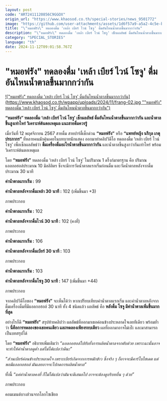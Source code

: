 ```yaml
---
layout: post
code: "ART2411120856C9GGOX"
origin_url: "https://www.khaosod.co.th/special-stories/news_9501772"
image: "https://github.com/user-attachments/assets/1d6f57a9-a5a2-4c5e-bb46-0fbffd2b6199"
title: "\"หมอฟรัง\" ทดลองดื่ม 'เหล้า เบียร์ ไวน์ โซจู' ดื่มอันไหนน้ำตาลขึ้นมากกว่ากัน"
description: "\"หมอฟรัง\" ทดลองดื่ม 'เหล้า เบียร์ ไวน์ โซจู' เช็กผลลัพธ์ ดื่มอันไหนน้ำตาลขึ้นมากกว่ากัน และน้ำตาลขึ้นสูงเท่าไหร่ วิเคราะห์ต้นตอเหตุผล แนะสายดื่มควรรู้"
category: "SPECIAL_STORIES"
language: "th"
date: 2024-11-12T09:01:58.767Z
---
```


# "หมอฟรัง" ทดลองดื่ม 'เหล้า เบียร์ ไวน์ โซจู' ดื่มอันไหนน้ำตาลขึ้นมากกว่ากัน

[!["หมอฟรัง" ทดลองดื่ม 'เหล้า เบียร์ ไวน์ โซจู' ดื่มอันไหนน้ำตาลขึ้นมากกว่ากัน](https://www.khaosod.co.th/wpapp/uploads/2024/11/frang-02.jpg ""หมอฟรัง" ทดลองดื่ม 'เหล้า เบียร์ ไวน์ โซจู' ดื่มอันไหนน้ำตาลขึ้นมากกว่ากัน")](https://www.khaosod.co.th/wpapp/uploads/2024/11/frang-02.jpg)

**“หมอฟรัง” ทดลองดื่ม ‘เหล้า เบียร์ ไวน์ โซจู’ เช็กผลลัพธ์ ดื่มอันไหนน้ำตาลขึ้นมากกว่ากัน และน้ำตาลขึ้นสูงเท่าไหร่ วิเคราะห์ต้นตอเหตุผล แนะสายดื่มควรรู้**

เมื่อวันที่ 12 พฤศจิกายน 2567 สายดื่ม สายปาร์ตี้เช็กด่วน **“หมอฟรัง”** หรือ **“แพทย์หญิง นรีกุล เกตุประภากร”** ที่หลายคนมักคุ้นเคยในบทบาทนักแสดง ออกมาทำคลิปวิดีโอ ทดลองดื่ม ‘เหล้า เบียร์ ไวน์ โซจู’ เพื่อเช็กผลลัพธ์ว่า **ดื่มเครื่องดื่มอะไรน้ำตาลขึ้นมากกว่ากัน** และน้ำตาลขึ้นสูงกว่ากันเท่าไหร่ พร้อมวิเคราะห์ต้นตอเหตุผล

โดย **“หมอฟรัง”** ทดลองดื่ม ‘เหล้า เบียร์ ไวน์ โซจู’ ในปริมาณ 1 ดริ๊งก์มาตรฐาน คือ ปริมาณแอลกอฮอล์ประมาณ 10 มิลลิลิตร ซึ่งจะมีการวัดน้ำตาลแรกเริ่มก่อนดื่ม และวัดน้ำตาลหลังจากดื่มประมาณ 30 นาที

**ค่าน้ำตาลแรกเริ่ม :** 99

**ค่าน้ำตาลหลังจากดื่มเหล้า 30 นาที :** 102 (เพิ่มขึ้นมา +3)

ภาพประกอบ

**ค่าน้ำตาลแรกเริ่ม :** 102

**ค่าน้ำตาลหลังจากดื่มไวน์ 30 นาที :** 102 (คงที่)

ภาพประกอบ

**ค่าน้ำตาลแรกเริ่ม :** 106

**ค่าน้ำตาลหลังจากดื่มเบียร์ 30 นาที :** 103

ภาพประกอบ

**ค่าน้ำตาลแรกเริ่ม :** 103

**ค่าน้ำตาลหลังจากดื่มโซจู 30 นาที :** 147 (เพิ่มขึ้นมา +44)

ภาพประกอบ

จากคลิปวิดีโอของ **“หมอฟรัง”** จะเห็นได้ว่า หากเปรียบเทียบค่าน้ำตาลแรกเริ่ม และค่าน้ำตาลหลังจากดื่มเครื่องดื่มที่มีแอลกอฮอล์ 30 นาที ทั้ง 4 ชนิดแล้ว ผลลัพธ์ คือ **หลังดื่ม โซจู มีค่าน้ำตาลเพิ่มขึ้นมากที่สุด**

อย่างไรก็ดี **“หมอฟรัง”** สรุปท้ายคลิปว่า ผลลัพธ์ที่ออกมาเธอค่อนข้างประหลาดใจเลยทีเดียว พร้อมย้ำว่า **นี่คือการทดลองของเธอคนเดียว และทดลองเพียงรอบเดียว** ผลที่ออกมาอาจไม่เป๊ะ และมาสามารถเป็นบทสรุปได้

โดย **“หมอฟรัง”** อธิบายเพิ่มเติมว่า _“แอลกอฮอล์ไปยับยั้งการผลิตน้ำตาลจากตับด้วย เพราะฉะนั้นอาจจะทำให้ค่าน้ำตาลดูต่ำ แต่ไม่ได้แปลว่าดีนะ”_

_“ส่วนเบียร์ค่อนข้างประหลาดใจ เพราะเบียร์เกิดจากการหมักข้าว ซึ่งจริง ๆ ก็อาจจะมีคาร์โบไฮเดต แต่พอมีแอลกอฮอล์ มันเลยอาจจะไปกดการผลิตน้ำตาล”_

ทั้งนี้ _“แค่ค่าน้ำตาลคงที่ ก็ไม่ได้แปลว่ามันจะดีเสมอไป อาจจะต้องดูบริบทอื่น ๆ ด้วย”_

ภาพประกอบ

คอมเมนต์บางส่วนจากโลกโซเชียล

